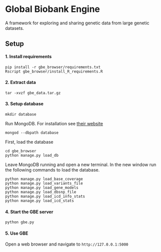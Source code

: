 # Global Biobank Engine
A framework for exploring and sharing genetic data from large genetic datasets.

## Setup

#### 1. Install requirements

```
pip install -r gbe_browser/requirements.txt
Rscript gbe_browser/install_R_requirements.R
```

#### 2. Extract data
```
tar -xvzf gbe_data.tar.gz
```

#### 3. Setup database

```
mkdir database
```

Run MongoDB.  For installation see [their website](https://docs.mongodb.com/manual/installation/)

```
mongod --dbpath database
```
First, load the database 
```
cd gbe_browser
python manage.py load_db
```
Leave MongoDB running and open a new terminal.  In the new window run the following commands to load the database.

```
python manage.py load_base_coverage
python manage.py load_variants_file
python manage.py load_gene_models
python manage.py load_dbsnp_file
python manage.py load_icd_info_stats
python manage.py load_icd_stats
```

#### 4. Start the GBE server

```
python gbe.py
```

#### 5. Use GBE

Open a web browser and navigate to `http://127.0.0.1:5000`




